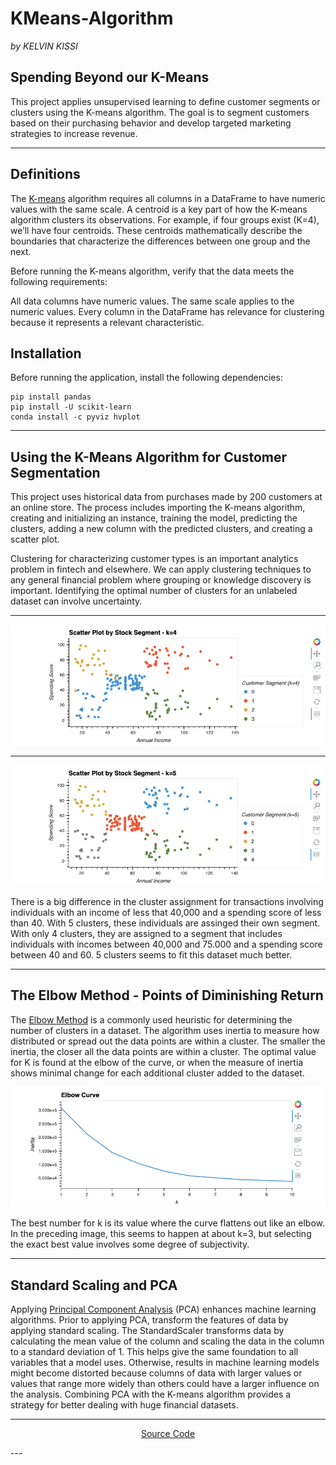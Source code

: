 # KMeans-Algorithm

*by KELVIN KISSI*

## Spending Beyond our K-Means

This project applies unsupervised learning to define customer segments or clusters using the K-means algorithm. The goal is to segment customers based on their purchasing behavior and develop targeted marketing strategies to increase revenue.

---

## Definitions

The [K-means](https://scikit-learn.org/stable/modules/generated/sklearn.cluster.KMeans.html) algorithm requires all columns in a DataFrame to have numeric values with the same scale. A centroid is a key part of how the K-means algorithm clusters its observations. For example, if four groups exist (K=4), we’ll have four centroids. These centroids mathematically describe the boundaries that characterize the differences between one group and the next.

Before running the K-means algorithm, verify that the data meets the following requirements:

All data columns have numeric values.
The same scale applies to the numeric values.
Every column in the DataFrame has relevance for clustering because it represents a relevant characteristic.

## Installation

Before running the application, install the following dependencies:

````
pip install pandas
pip install -U scikit-learn
conda install -c pyviz hvplot
````

---

## Using the K-Means Algorithm for Customer Segmentation

This project uses historical data from purchases made by 200 customers at an online store. The process includes importing the K-means algorithm, creating and initializing an instance, training the model, predicting the clusters, adding a new column with the predicted clusters, and creating a scatter plot.

Clustering for characterizing customer types is an important analytics problem in fintech and elsewhere. We can apply clustering techniques to any general financial problem where grouping or knowledge discovery is important. Identifying the optimal number of clusters for an unlabeled dataset can involve uncertainty.

---

![](./01-Spending_Beyond_Our_KMeans/Resources/customer_segments_k4.png)

---

![](./01-Spending_Beyond_Our_KMeans/Resources/customer_segments_k5.png)

There is a big difference in the cluster assignment for transactions involving individuals with an income of less that 40,000 and a spending score of less than 40. With 5 clusters, these individuals are assinged their own segment. With only 4 clusters, they are assigned to a segment that includes individuals with incomes between 40,000 and 75.000 and a spending score between 40 and 60. 5 clusters seems to fit this dataset much better.

---

## The Elbow Method - Points of Diminishing Return

The [Elbow Method](https://en.wikipedia.org/wiki/Elbow_method_(clustering)) is a commonly used heuristic for determining the number of clusters in a dataset. The algorithm uses inertia to measure how distributed or spread out the data points are within a cluster. The smaller the inertia, the closer all the data points are within a cluster. The optimal value for K is found at the elbow of the curve, or when the measure of inertia shows minimal change for each additional cluster added to the dataset.

![](./01-Spending_Beyond_Our_KMeans/Resources/inertia.png)

The best number for k is its value where the curve flattens out like an elbow. In the preceding image, this seems to happen at about k=3, but selecting the exact best value involves some degree of subjectivity.

---

## Standard Scaling and PCA

Applying [Principal Component Analysis](https://en.wikipedia.org/wiki/Principal_component_analysishttps://en.wikipedia.org/wiki/Principal_component_analysis) (PCA) enhances machine learning algorithms. Prior to applying PCA, transform the features of data by applying standard scaling. The StandardScaler transforms data by calculating the mean value of the column and scaling the data in the column to a standard deviation of 1. This helps give the same foundation to all variables that a model uses. Otherwise, results in machine learning models might become distorted because columns of data with larger values or values that range more widely than others could have a larger influence on the analysis. Combining PCA with the K-means algorithm provides a strategy for better dealing with huge financial datasets.

---
<div align="center">
   
   [Source Code](https://github.com/kelvinkissi/K-means-Algorithm/blob/main/spending_beyond_our_kmeans-checkpoint.ipynb)
   
</div>
---
